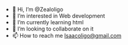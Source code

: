 - 👋 Hi, I’m @Zealoligo
- 👀 I’m interested in Web development 
- 🌱 I’m currently learning html
- 💞️ I’m looking to collaborate on it
- 📫 How to reach me Isaacoligo@gmail.com 

<!---
Zealoligo/Zealoligo is a ✨ special ✨ repository because its `README.md` (this file) appears on your GitHub profile.
You can click the Preview link to take a look at your changes.
--->
